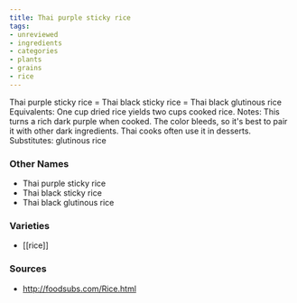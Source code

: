```yaml
---
title: Thai purple sticky rice
tags:
- unreviewed
- ingredients
- categories
- plants
- grains
- rice
---
```

Thai purple sticky rice = Thai black sticky rice = Thai black glutinous rice Equivalents: One cup dried rice yields two cups cooked rice. Notes: This turns a rich dark purple when cooked. The color bleeds, so it's best to pair it with other dark ingredients. Thai cooks often use it in desserts. Substitutes: glutinous rice

### Other Names

* Thai purple sticky rice
* Thai black sticky rice
* Thai black glutinous rice

### Varieties

* [[rice]]

### Sources
* http://foodsubs.com/Rice.html
